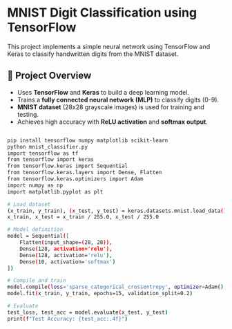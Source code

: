 # MNIST Digit Classification using TensorFlow

This project implements a simple neural network using TensorFlow and Keras to classify handwritten digits from the MNIST dataset.

## 📌 Project Overview
- Uses **TensorFlow** and **Keras** to build a deep learning model.
- Trains a **fully connected neural network (MLP)** to classify digits (0-9).
- **MNIST dataset** (28x28 grayscale images) is used for training and testing.
- Achieves high accuracy with **ReLU activation** and **softmax output**.
```bash

pip install tensorflow numpy matplotlib scikit-learn
python mnist_classifier.py
import tensorflow as tf
from tensorflow import keras
from tensorflow.keras import Sequential
from tensorflow.keras.layers import Dense, Flatten
from tensorflow.keras.optimizers import Adam
import numpy as np
import matplotlib.pyplot as plt

# Load dataset
(x_train, y_train), (x_test, y_test) = keras.datasets.mnist.load_data()
x_train, x_test = x_train / 255.0, x_test / 255.0

# Model definition
model = Sequential([
    Flatten(input_shape=(28, 28)),
    Dense(128, activation='relu'),
    Dense(128, activation='relu'),
    Dense(10, activation='softmax')
])

# Compile and train
model.compile(loss='sparse_categorical_crossentropy', optimizer=Adam(), metrics=['accuracy'])
model.fit(x_train, y_train, epochs=15, validation_split=0.2)

# Evaluate
test_loss, test_acc = model.evaluate(x_test, y_test)
print(f"Test Accuracy: {test_acc:.4f}")
